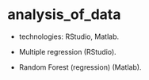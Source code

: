 # analysis_of_data

- technologies: RStudio, Matlab.

- Multiple regression (RStudio).
- Random Forest (regression) (Matlab).
